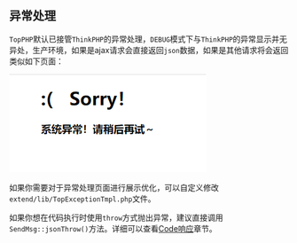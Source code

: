 ## 异常处理

`TopPHP`默认已接管`ThinkPHP`的异常处理，`DEBUG`模式下与`ThinkPHP`的异常显示并无异处，生产环境，如果是ajax请求会直接返回`json`数据，如果是其他请求将会返回类似如下页面：

![error](/assets/error.png)

如果你需要对于异常处理页面进行展示优化，可以自定义修改`extend/lib/TopExceptionTmpl.php`文件。

如果你想在代码执行时使用`throw`方式抛出异常，建议直接调用`SendMsg::jsonThrow()`方法。详细可以查看[Code响应](/started/response/code.md)章节。